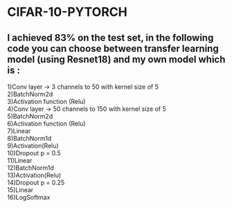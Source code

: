 # CIFAR-10-PYTORCH
## I achieved **83%** on the test set, in the following code you can choose between transfer learning model (using Resnet18) and my own model which is :

1)Conv layer -> 3 channels to 50 with kernel size of 5<br/>
2)BatchNorm2d<br/>
3)Activation function (Relu)<br/>
4)Conv layer -> 50 channels to 150 with kernel size of 5<br/>
5)BatchNorm2d<br/>
6)Activation function (Relu)<br/>
7)Linear<br/>
8)BatchNorm1d<br/>
9)Activation(Relu)<br/>
10)Dropout p = 0.5<br/>
11)Linear<br/>
12)BatchNorm1d<br/>
13)Activation(Relu)<br/>
14)Dropout p = 0.25<br/>
15)Linear<br/>
16)LogSoftmax<br/>

